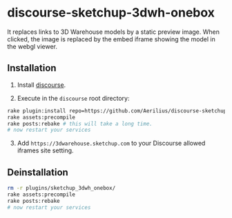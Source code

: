 discourse-sketchup-3dwh-onebox
=====================

It replaces links to 3D Warehouse models by a static preview image. 
When clicked, the image is replaced by the embed iframe showing the model in the webgl viewer.

## Installation

1. Install [discourse](https://github.com/discourse/discourse/blob/master/docs/DEVELOPER-ADVANCED.md).

2. Execute in the `discourse` root directory:

```bash
rake plugin:install repo=https://github.com/Aerilius/discourse-sketchup-3dwh-onebox.git name=sketchup_3dwh_onebox
rake assets:precompile
rake posts:rebake # this will take a long time.
# now restart your services
```

3. Add `https://3dwarehouse.sketchup.com` to your Discourse allowed iframes site setting.

## Deinstallation

```bash
rm -r plugins/sketchup_3dwh_onebox/
rake assets:precompile
rake posts:rebake
# now restart your services
```


